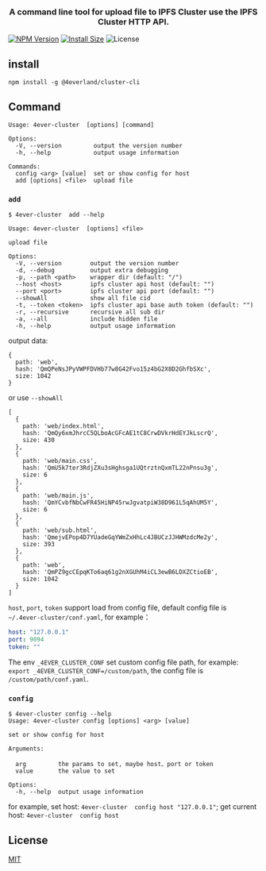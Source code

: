 <h3 align="center">A command line tool for upload file to IPFS Cluster use the IPFS Cluster HTTP API.</h3>

[![NPM Version](https://img.shields.io/npm/v/@4everland/cluster-cli)](https://www.npmjs.org/package/@4everland/cluster-cli)
[![Install Size](https://packagephobia.now.sh/badge?p=@4everland/cluster-cli)](https://packagephobia.now.sh/result?p=@4everland/cluster-cli)
![License](https://img.shields.io/npm/l/@4everland/cluster-cli)


## install

```
npm install -g @4everland/cluster-cli
```

## Command

```
Usage: 4ever-cluster  [options] [command]

Options:
  -V, --version         output the version number
  -h, --help            output usage information

Commands:
  config <arg> [value]  set or show config for host
  add [options] <file>  upload file
```
### **`add`**
```
$ 4ever-cluster  add --help

Usage: 4ever-cluster  [options] <file>

upload file

Options:
  -V, --version        output the version number
  -d, --debug          output extra debugging
  -p, --path <path>    wrapper dir (default: "/")
  --host <host>        ipfs cluster api host (default: "")
  --port <port>        ipfs cluster api port (default: "")
  --showAll            show all file cid
  -t, --token <token>  ipfs cluster api base auth token (default: "")
  -r, --recursive      recursive all sub dir
  -a, --all            include hidden file
  -h, --help           output usage information
```
output data:
```
{
  path: 'web',
  hash: 'QmQPeNsJPyVWPFDVHb77w8G42Fvo15z4bG2X8D2GhfbSXc',
  size: 1042
}
```
or use `--showAll`
```
[
  {
    path: 'web/index.html',
    hash: 'QmQy6xmJhrcC5QLboAcGFcAE1tC8CrwDVkrHdEYJkLscrQ',
    size: 430
  },
  {
    path: 'web/main.css',
    hash: 'QmU5k7ter3RdjZXu3sHghsga1UQtrztnQxmTL22nPnsu3g',
    size: 6
  },
  {
    path: 'web/main.js',
    hash: 'QmYCvbfNbCwFR45HiNP45rwJgvatpiW38D961L5qAhUM5Y',
    size: 6
  },
  {
    path: 'web/sub.html',
    hash: 'QmejvEPop4D7YUadeGqYWmZxHhLc4JBUCzJJHWMzdcMe2y',
    size: 393
  },
  {
    path: 'web',
    hash: 'QmPZ9gcCEpqKTo6aq61g2nXGUhM4iCL3ewB6LDXZCtioEB',
    size: 1042
  }
]
```

`host`, `port`, `token` support load from config file, default config file is `~/.4ever-cluster/conf.yaml`, for example：
```yaml
host: "127.0.0.1"
port: 9094
token: ""
```
The env `_4EVER_CLUSTER_CONF` set custom config file path, for example:
`export _4EVER_CLUSTER_CONF=/custom/path`, the config file is `/custom/path/conf.yaml`.

### **`config`**
```
$ 4ever-cluster config --help
Usage: 4ever-cluster config [options] <arg> [value]

set or show config for host

Arguments:

  arg         the params to set, maybe host、port or token
  value       the value to set

Options:
  -h, --help  output usage information
```
for example, set host: `4ever-cluster  config host "127.0.0.1"`; get current host: `4ever-cluster  config host `

## License

[MIT](LICENSE)
